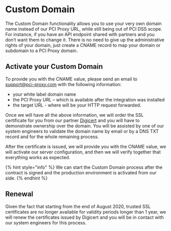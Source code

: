 # Custom Domain

The Custom Domain functionality allows you to use your very own domain name instead of our PCI Proxy URL, while still being out of PCI DSS scope. For instance, if you have an API endpoint shared with partners and you don’t want them to change it. There is no need to give up the administrative rights of your domain, just create a CNAME record to map your domain or subdomain to a PCI Proxy domain.

## Activate your Custom Domain

To provide you with the CNAME value, please send an email to [support@pci-proxy.com](mailto:support@pci-proxy.com) with the following information:

* your white label domain name
* the PCI Proxy URL – which is available after the integration was installed
* the target URL - where will be your HTTP request forwarded.

Once we will have all the above information, we will order the SSL certificate for you from our partner [Digicert](https://www.digicert.com/) and you will have to demonstrate ownership over the domain. You will be assisted by one of our system engineers to validate the domain name by email or by a DNS TXT record and for the whole remaining process.

After the certificate is issued, we will provide you with the CNAME value, we will activate our server configuration, and then we will verify together that everything works as expected.

{% hint style="info" %}
We can start the Custom Domain process after the contract is signed and the production environment is activated from our side.&#x20;
{% endhint %}

## Renewal

Given the fact that starting from the end of August 2020, trusted SSL certificates are no longer available for validity periods longer than 1 year, we will renew the certificates issued by Digicert and you will be in contact with our system engineers for this process.
